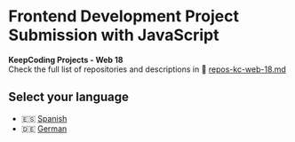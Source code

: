 # Frontend Development Project Submission with JavaScript

**KeepCoding Projects - Web 18**  
Check the full list of repositories and descriptions in 📁 [repos-kc-web-18.md](https://github.com/pablo-sch/pablo-sch/blob/main/docs/repos-kc-web-18.md)

## Select your language

- 🇪🇸 [Spanish](README.es.md)
- 🇩🇪 [German](README.de.md)

<!-- ------------------------------------------------------------------------------------------- -->
